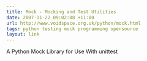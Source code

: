 ```yaml
---
title: Mock - Mocking and Test Utilities
date: 2007-11-22 09:02:08 +11:00
url: http://www.voidspace.org.uk/python/mock.html
tags: python testing mock programming opensource
layout: link
---
```

A Python Mock Library for Use With unittest
